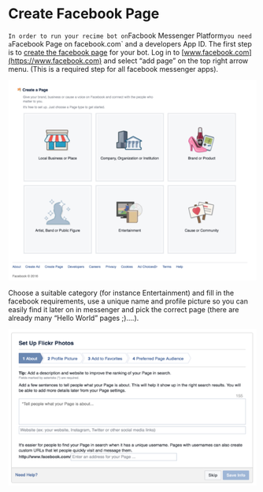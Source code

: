 # Create Facebook Page
`
 In order to run your recime bot on `Facbook Messenger Platform` you need a `Facebook Page on facebook.com` and a developers App ID. The first step is to [create the facebook page](https://www.facebook.com/pages/create/) for your bot. Log in to [www.facebook.com](https://www.facebook.com) and select “add page” on the top right arrow menu. (This is a required step for all facebook messenger apps).

![](create-page.png)

Choose a suitable category (for instance Entertainment) and fill in the facebook requirements, use a unique name and profile picture so you can easily find it later on in messenger and pick the correct page (there are already many “Hello World” pages ;)….).

![](page-category.png)
